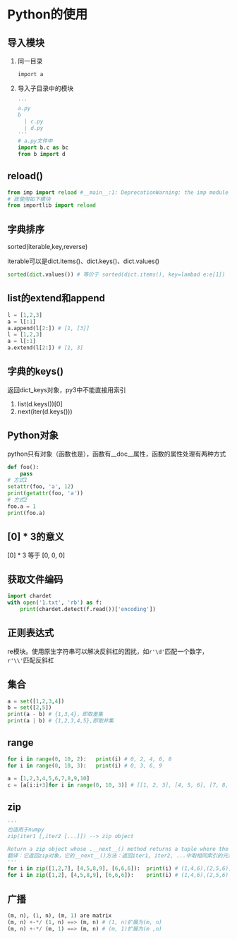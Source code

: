 # Python的使用

## 导入模块

1. 同一目录

   `import a`

2. 导入子目录中的模块

   ```python
   '''
   a.py
   b
     | c.py
     | d.py
   '''
   # a.py文件中
   import b.c as bc
   from b import d
   ```


## reload()

```python
from imp import reload #__main__:1: DeprecationWarning: the imp module is deprecated in favour of importlib; see the module's documentation for alternative uses
# 故使用如下模块
from importlib import reload
```



## 字典排序

sorted(iterable,key,reverse)

iterable可以是dict.items()、dict.keys()、dict.values()

```python
sorted(dict.values()) # 等价于 sorted(dict.items(), key=lambad e:e[1])
```



## list的extend和append

```python
l = [1,2,3]
a = l[:1]
a.append(l[2:]) # [1, [3]]
l = [1,2,3]
a = l[:1]
a.extend(l[2:]) # [1, 3]
```



## 字典的keys()

返回dict_keys对象，py3中不能直接用索引

1. list(d.keys())[0]
2. next(iter(d.keys()))



## Python对象

python只有对象（函数也是），函数有\_\_doc\_\_属性，函数的属性处理有两种方式

```python
def foo():
    pass
# 方式1
setattr(foo, 'a', 12)
print(getattr(foo, 'a'))
# 方式2
foo.a = 1
print(foo.a)
```



## [0] * 3的意义

[0] * 3 等于 [0, 0, 0]



## 获取文件编码

```python
import chardet
with open('1.txt', 'rb') as f:
    print(chardet.detect(f.read())['encoding']) 
```



## 正则表达式

re模块。使用原生字符串可以解决反斜杠的困扰，如`r'\d'`匹配一个数字，`r'\\'`匹配反斜杠



## 集合

```python
a = set([1,2,3,4])
b = set([2,5])
print(a - b) # {1,3,4}，即取差集
print(a | b) # {1,2,3,4,5},即取并集
```



## range

```python
for i in range(0, 10, 2):	print(i) # 0, 2, 4, 6, 8
for i in range(0, 10, 3):	print(i) # 0, 3, 6, 9

a = [1,2,3,4,5,6,7,8,9,10]
c = [a[i:i+3]for i in range(0, 10, 3)] # [[1, 2, 3], [4, 5, 6], [7, 8, 9], [10]]
```



## zip

```python
'''
也适用于numpy
zip(iter1 [,iter2 [...]]) --> zip object

Return a zip object whose .__next__() method returns a tuple where the i-th element comes from the i-th iterable argument. The .__next__() method continues until the shortest iterable in the argument sequence is exhausted and then it raises StopIteration.
翻译：它返回zip对象，它的__next__()方法：返回iter1, iter2, ...中取相同索引的元素组成tuple，当某个iter达到最后一个元素时停止
'''
for i in zip([1,2,7], [4,5,8,9], [6,6,6]):	print(i) # (1,4,6),(2,5,6),(7,8,6)
for i in zip([1,2], [4,5,8,9], [6,6,6]):	print(i) # (1,4,6),(2,5,6)
```



## 广播

```python
(m, n), (1, n), (m, 1) are matrix
(m, n) +-*/ (1, n) ==> (m, n) # (1, n)扩展为(m, n)
(m, n) +-*/ (m, 1) ==> (m, n) # (m, 1)扩展为(m ,n)
```

